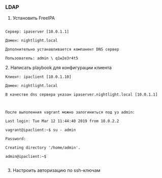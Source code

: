 ### LDAP

1. Установить FreeIPA <br>
<code>
Сервер: ipaserver [10.0.1.1]<br>
Домен: nightlight.local<br>
Дополнительно устанавливается компанент DNS сервер<br>
Пользователь: admin \ q1w2e3r4t5<br>
</code>
2. Написать playbook для конфигурации клиента<br>
<code>
Клиент: ipaclient [10.0.1.10]<br>
Домен: nightlight.local<br>
В качестве dns сервера указан ipaserver.nightlight.local [10.0.1.1]<br>
<br>
После выполенния vagrant можно залогиниться под уз admin:<br>
Last login: Tue Mar 12 11:44:40 2019 from 10.0.2.2<br>
vagrant@ipaclient:~$ su - admin<br>
Password: <br>
Creating directory '/home/admin'.<br>
admin@ipaclient:~$ <br>
</code>

3. Настроить авторизацию по ssh-ключам<br>

